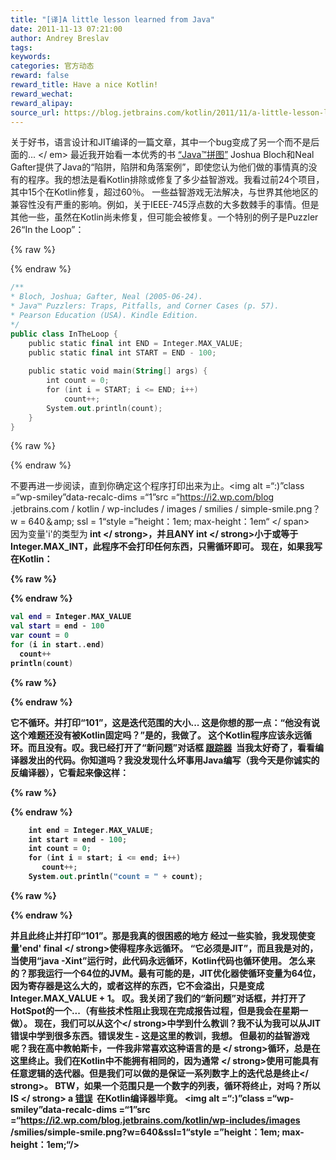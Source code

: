 ```yaml
---
title: "[译]A little lesson learned from Java"
date: 2011-11-13 07:21:00
author: Andrey Breslav
tags:
keywords:
categories: 官方动态
reward: false
reward_title: Have a nice Kotlin!
reward_wechat:
reward_alipay:
source_url: https://blog.jetbrains.com/kotlin/2011/11/a-little-lesson-learned-from-java/
---
```


关于好书，语言设计和JIT编译的一篇文章，其中一个bug变成了另一个而不是后面的...
</ em>
最近我开始看一本优秀的书 [“Java™拼图”](http://www.javapuzzlers.com/) Joshua Bloch和Neal Gafter提供了Java的“陷阱，陷阱和角落案例”，即使您认为他们做的事情真的没有的程序。我的想法是看Kotlin排除或修复了多少益智游戏。我看过前24个项目，其中15个在Kotlin修复，超过60％。
一些益智游戏无法解决，与世界其他地区的兼容性没有严重的影响。例如，关于IEEE-745浮点数的大多数棘手的事情。但是其他一些，虽然在Kotlin尚未修复，但可能会被修复。一个特别的例子是Puzzler 26“In the Loop”：

{% raw %}
<p></p>
{% endraw %}

```kotlin
/**
* Bloch, Joshua; Gafter, Neal (2005-06-24).
* Java™ Puzzlers: Traps, Pitfalls, and Corner Cases (p. 57).
* Pearson Education (USA). Kindle Edition.
*/
public class InTheLoop {
    public static final int END = Integer.MAX_VALUE;
    public static final int START = END - 100;
 
    public static void main(String[] args) {
        int count = 0;
        for (int i = START; i <= END; i++)
            count++;
        System.out.println(count);
    }
}
```

{% raw %}
<p></p>
{% endraw %}

不要再进一步阅读，直到你确定这个程序打印出来为止。<img alt =“:)”class =“wp-smiley”data-recalc-dims =“1”src =“https://i2.wp.com/blog .jetbrains.com / kotlin / wp-includes / images / smilies / simple-smile.png？w = 640＆amp; ssl = 1“style =”height：1em; max-height：1em“
<span id =“more-247”> </ span> <br/>
因为变量'i'的类型为<strong> int </ strong>，并且ANY <strong> int </ strong>小于或等于Integer.MAX_INT，此程序不会打印任何东西，只需循环即可。
现在，如果我写在Kotlin：

{% raw %}
<p></p>
{% endraw %}

```kotlin
val end = Integer.MAX_VALUE
val start = end - 100
var count = 0
for (i in start..end)
  count++
println(count)
```

{% raw %}
<p></p>
{% endraw %}

它不循环。并打印“101”，这是迭代范围的大小...
这是你想的那一点：“他没有说这个难题还没有被Kotlin固定吗？”是的，我做了。
这个Kotlin程序应该永远循环。而且没有。叹。我已经打开了“新问题”对话框 [跟踪器](http://youtrack.jetbrains.net/issues/KT)  当我太好奇了，看看编译器发出的代码。你知道吗？我没发现什么坏事用Java编写（我今天是你诚实的反编译器），它看起来像这样：

{% raw %}
<p></p>
{% endraw %}

```kotlin
    int end = Integer.MAX_VALUE;
    int start = end - 100;
    int count = 0;
    for (int i = start; i <= end; i++)
       count++;
    System.out.println("count = " + count);
```

{% raw %}
<p></p>
{% endraw %}

并且此终止并打印“101”。那是我真的很困惑的地方
经过一些实验，我发现使变量'end'<strong> final </ strong>使得程序永远循环。 “它必须是JIT”，而且我是对的，当使用“java -Xint”运行时，此代码永远循环，Kotlin代码也循环使用。
怎么来的？那我运行一个64位的JVM。最有可能的是，JIT优化器使循环变量为64位，因为寄存器是这么大的，或者这样的东西，它不会溢出，只是变成Integer.MAX_VALUE + 1。
叹。我关闭了我们的“新问题”对话框，并打开了HotSpot的一个...（有些技术性阻止我现在完成报告过程，但是我会在星期一做）。
现在，我们可以从这个</ strong>中学到什么教训？我不认为我可以从JIT错误中学到很多东西。错误发生 - 这是这里的教训，我想。
但最初的益智游戏呢？我在高中教帕斯卡，一件我非常喜欢这种语言的是<strong> </ strong>循环，总是在这里终止。我们在Kotlin中不能拥有相同的，因为通常<strong> </ strong>使用可能具有任意逻辑的迭代器。但是我们可以做的是保证一系列数字上的<strong>迭代总是终止</ strong>。
BTW，如果一个范围只是一个数字的列表，循环将终止，对吗？所以<strong> IS </ strong> a [错误](http://youtrack.jetbrains.net/issue/KT-492)  在Kotlin编译器毕竟。 <img alt =“:)”class =“wp-smiley”data-recalc-dims =“1”src =“https://i2.wp.com/blog.jetbrains.com/kotlin/wp-includes/images /smilies/simple-smile.png?w=640&amp;ssl=1“style =”height：1em; max-height：1em;“/>
